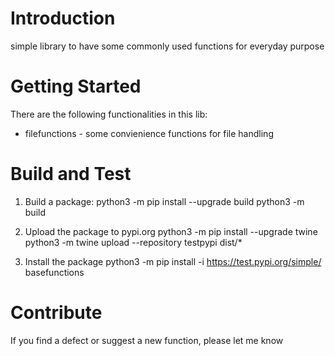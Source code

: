 # Introduction 
simple library to have some commonly used functions for everyday purpose 

# Getting Started
There are the following functionalities in this lib:
- filefunctions - some convienience functions for file handling

# Build and Test
1. Build a package:
python3 -m pip install --upgrade build
python3 -m build

2. Upload the package to pypi.org
python3 -m pip install --upgrade twine
python3 -m twine upload --repository testpypi dist/*

3. Install the package 
python3 -m pip install -i https://test.pypi.org/simple/ basefunctions

# Contribute
If you find a defect or suggest a new function, please let me know